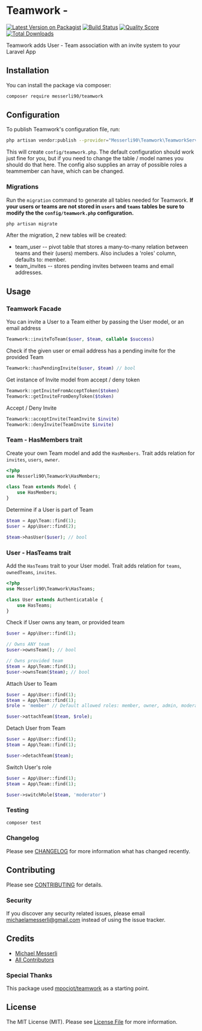 # Teamwork - 

[![Latest Version on Packagist](https://img.shields.io/packagist/v/messerli90/teamwork.svg?style=flat-square)](https://packagist.org/packages/messerli90/teamwork)
[![Build Status](https://img.shields.io/travis/messerli90/teamwork/master.svg?style=flat-square)](https://travis-ci.org/messerli90/teamwork)
[![Quality Score](https://img.shields.io/scrutinizer/g/messerli90/teamwork.svg?style=flat-square)](https://scrutinizer-ci.com/g/messerli90/teamwork)
[![Total Downloads](https://img.shields.io/packagist/dt/messerli90/teamwork.svg?style=flat-square)](https://packagist.org/packages/messerli90/teamwork)

Teamwork adds User - Team association with an invite system to your Laravel App

## Installation

You can install the package via composer:

```bash
composer require messerli90/teamwork
```

## Configuration

To publish Teamwork's configuration file, run:

```bash
php artisan vendor:publish --provider="Messerli90\Teamwork\TeamworkServiceProvider" --tag=config
```

This will create `config/teamwork.php`. The default configuration should work just fine for you, but if you need to change the table / model names you should do that here. The config also supplies an array of possible roles a teammember can have, which can be changed.

### Migrations

Run the `migration` command to generate all tables needed for Teamwork. **If your users or teams are not stored in `users` and `teams` tables be sure to modify the the `config/teamwork.php` configuration.**

```bash
php artisan migrate
```

After the migration, 2 new tables will be created:

* team_user -- pivot table that stores a many-to-many relation between teams and their (users) members. Also includes a 'roles' column, defaults to: member.
* team_invites -- stores pending invites between teams and email addresses.

## Usage

### Teamwork Facade

You can invite a User to a Team either by passing the User model, or an email address

```php
Teamwork::inviteToTeam($user, $team, callable $success)
```

Check if the given user or email address has a pending invite for the provided Team

```php
Teamwork::hasPendingInvite($user, $team) // bool
```

Get instance of Invite model from accept / deny token

```php
Teamwork::getInviteFromAcceptToken($token)
Teamwork::getInviteFromDenyToken($token)
```

Accept / Deny Invite

```php
Teamwork::acceptInvite(TeamInvite $invite)
Teamwork::denyInvite(TeamInvite $invite)
```


### Team - HasMembers trait

Create your own Team model and add the `HasMembers`. Trait adds relation for `invites`, `users`, `owner`.

```php
<?php
use Messerli90\Teamwork\HasMembers;

class Team extends Model {
    use HasMembers;
}
```

Determine if a User is part of Team

```php
$team = App\Team::find(1);
$user = App\User::find(2);

$team->hasUser($user); // bool
```

### User - HasTeams trait

Add the `HasTeams` trait to your User model. Trait adds relation for `teams`, `ownedTeams`, `invites`.

```php
<?php
use Messerli90\Teamwork\HasTeams;

class User extends Authenticatable {
    use HasTeams;
}
```

Check if User owns any team, or provided team

```php
$user = App\User::find(1);

// Owns ANY team
$user->ownsTeam(); // bool

// Owns provided team
$team = App\Team::find(1);
$user->ownsTeam($team); // bool
```

Attach User to Team

```php
$user = App\User::find(1);
$team = App\Team::find(1);
$role = 'member' // Default allowed roles: member, owner, admin, moderator

$user->attachTeam($team, $role);
```

Detach User from Team
```php
$user = App\User::find(1);
$team = App\Team::find(1);

$user->detachTeam($team);
```

Switch User's role
```php
$user = App\User::find(1);
$team = App\Team::find(1);

$user->switchRole($team, 'moderator')
```

### Testing

``` bash
composer test
```

### Changelog

Please see [CHANGELOG](CHANGELOG.md) for more information what has changed recently.

## Contributing

Please see [CONTRIBUTING](CONTRIBUTING.md) for details.

### Security

If you discover any security related issues, please email michaelamesserli@gmail.com instead of using the issue tracker.

## Credits

- [Michael Messerli](https://github.com/messerli90)
- [All Contributors](../../contributors)

### Special Thanks
This package used [mpociot/teamwork](https://github.com/mpociot/teamwork/) as a starting point.

## License

The MIT License (MIT). Please see [License File](LICENSE.md) for more information.
